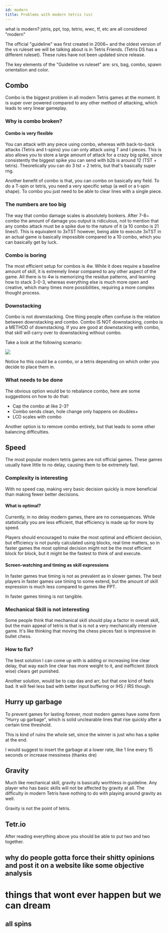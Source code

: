 ```yaml
---
id: modern
title: Problems with modern tetris (vs)
---
```


what is modern? jstris, ppt, top, tetrio, wwc, tf, etc are all considered "modern"

The official "guideline" was first created in 2006~ and the oldest version of the vs ruleset we will be talking about is in Tetris Friends. (Tetris DS has a different ruleset). These rules have not been updated since release. 

The key elements of the "Guideline vs ruleset" are: srs, bag, combo, spawn orientation and color.

## Combo

Combo is the biggest problem in all modern Tetris games at the moment.  It is super over powered compared to any other method of attacking, which leads to very linear gameplay. 

### Why is combo broken?

#### Combo is very flexible

You can attack with any piece using combo, whereas with back-to-back attacks (Tetris and t-spins) you can only attack using T and I pieces. This is also allows you to store a large amount of attack for a crazy big spike, since consistently the biggest spike you can send with b2b is around 12 (TST + tetris). Theoretically you can do 3 tst + 2 tetris, but that's basically super rng.

Another benefit of combo is that, you can combo on basically any field. To do a T-spin or tetris, you need a very specific setup (a well or a t-spin shape). To combo you just need to be able to clear lines with a single piece.

### The numbers are too big

The way that combo damage scales is absolutely bonkers. After 7-8~ combo the amount of damage you output is ridiculous, not to mention that any combo attack must be a spike due to the nature of it (a 10 combo is 21 lines!). This is equivalent to 3xTST however, being able to execute 3xTST in an actual game is basically impossible compared to a 10 combo, which you can basically get by luck.

### Combo is boring

The most efficient setup for combos is 4w. While it does require a baseline amount of skill, it is extremely linear compared to any other aspect of the game. All there is to 4w is memorizing the residue patterns, and learning how to stack 3-0-3, whereas everything else is much more open and creative, which many times more possibilities, requiring a more complex thought process. 

### Downstacking

Combo is not downstacking. One thing people often confuse is the relation between downstacking and combo. Combo IS NOT downstacking, combo is a METHOD of downstacking. If you are good at downstacking with combo, that skill will carry over to downstacking without combo. 

Take a look at the following scenario:

 ![](https://i.imgur.com/RYt3RdK.png)

Notice ho this could be a combo, or a tetris depending on which order you decide to place them in. 

### What needs to be done 

The obvious option would be to rebalance combo, here are some suggestions on how to do that:

- Cap the combo at like 2-3? 
- Combo sends clean, hole change only happens on doubles+
- LCD scales with combo

Another option is to remove combo entirely, but that leads to some other balancing difficulties.

## Speed

The most popular modern tetris games are not official games. These games usually have little to no delay, causing them to be extremely fast. 

### Complexity is interesting

With no speed cap, making very basic decision quickly is more beneficial than making fewer better decisions. 

#### What is optimal?

Currently, in no delay modern games, there are no consequences. While statistically you are less efficient, that efficiency is made up for more by speed. 

Players should encouraged to make the most optimal and efficient decision, but efficiency is not purely calculated using blocks, real time matters, so in faster games the most optimal decision might not be the most efficient block for block, but it might be the fastest to think of and execute.

#### Screen-watching and timing as skill expressions 

In faster games true timing is not as prevalent as in slower games. The best players in faster games use timing to some extend, but the amount of skill expression is much less compared to games like PPT. 

In faster games timing is not tangible. 

### Mechanical Skill is not interesting

Some people think that mechanical skill should play a factor in overall skill, but the main appeal of tetris is that is is not a very mechanically intensive game. It's like thinking that moving the chess pieces fast is impressive in bullet chess.



### How to fix? 

The best solution I can come up with is adding or increasing line clear delay, that way each line clear has more weight to it, and inefficient (block wise) clears get punished.

Another solution, would be to cap das and arr, but that one kind of feels bad. It will feel less bad with better input buffering or IHS / IRS though.

## Hurry up garbage

To prevent games for lasting forever, most modern games have some form "Hurry up garbage", which is solid unclearable lines that rise quickly after a certain time threshold.

This is kind of ruins the whole set, since the winner is just who has a spike at the end. 

I would suggest to insert the garbage at a lower rate, like 1 line every 15 seconds or increase messiness (thanks dre)

## Gravity

Much like mechanical skill, gravity is basically worthless in guideline. Any player who has basic skills will not be affected by gravity at all. The difficulty in modern Tetris have nothing to do with playing around gravity as well. 

Gravity is not the point of tetris. 

## Tetr.io 

After reading everything above you should be able to put two and two together.

## why do people gotta force their shitty opinions and post it on a website like some objective analysis



# things that wont ever happen but we can dream

## all spins


